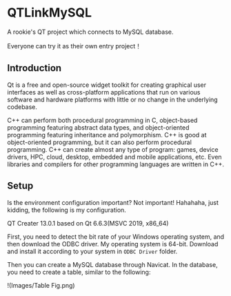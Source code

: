 # QTLinkMySQL
A rookie's QT project which connects to MySQL database.

Everyone can try it as their own entry project！

## Introduction
Qt is a free and open-source widget toolkit for creating graphical user interfaces as well as cross-platform applications that run on various software and hardware platforms with little or no change in the underlying codebase.

C++ can perform both procedural programming in C, object-based programming featuring abstract data types, and object-oriented programming featuring inheritance and polymorphism. C++ is good at object-oriented programming, but it can also perform procedural programming. C++ can create almost any type of program: games, device drivers, HPC, cloud, desktop, embedded and mobile applications, etc. Even libraries and compilers for other programming languages ​​are written in C++.

## Setup
Is the environment configuration important? Not important! Hahahaha, just kidding, the following is my configuration.

QT Creater 13.0.1 based on Qt 6.6.3(MSVC 2019, x86_64)

First, you need to detect the bit rate of your Windows operating system, and then download the ODBC driver. My operating system is 64-bit. Download and install it according to your system in `ODBC Driver` folder.

Then you can create a MySQL database through Navicat. In the database, you need to create a table, similar to the following:

!(Images/Table Fig.png)

